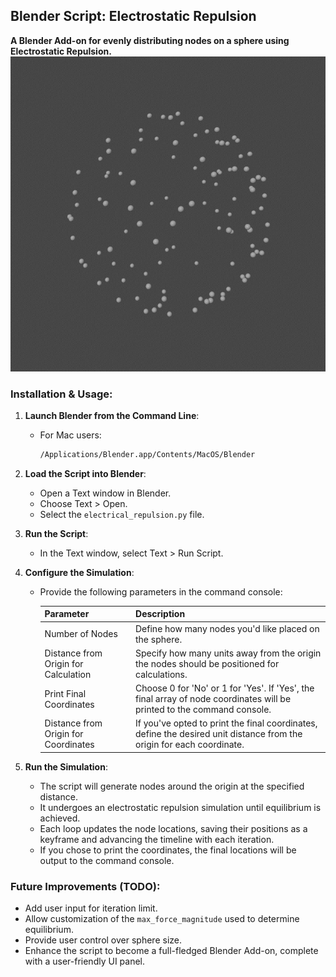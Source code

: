 
## Blender Script: Electrostatic Repulsion

**A Blender Add-on for evenly distributing nodes on a sphere using Electrostatic Repulsion.**
![demo](ep_sim.gif)
### Installation & Usage:

1. **Launch Blender from the Command Line**:
   - For Mac users:
     ```bash
     /Applications/Blender.app/Contents/MacOS/Blender
     ```

2. **Load the Script into Blender**:
   - Open a Text window in Blender.
   - Choose Text > Open.
   - Select the `electrical_repulsion.py` file.

3. **Run the Script**:
   - In the Text window, select Text > Run Script.

4. **Configure the Simulation**:
   - Provide the following parameters in the command console:

     | Parameter | Description |
     |-----------|-------------|
     | Number of Nodes | Define how many nodes you'd like placed on the sphere. |
     | Distance from Origin for Calculation | Specify how many units away from the origin the nodes should be positioned for calculations. |
     | Print Final Coordinates | Choose 0 for 'No' or 1 for 'Yes'. If 'Yes', the final array of node coordinates will be printed to the command console. |
     | Distance from Origin for Coordinates | If you've opted to print the final coordinates, define the desired unit distance from the origin for each coordinate. |

5. **Run the Simulation**:
   - The script will generate nodes around the origin at the specified distance.
   - It undergoes an electrostatic repulsion simulation until equilibrium is achieved.
   - Each loop updates the node locations, saving their positions as a keyframe and advancing the timeline with each iteration.
   - If you chose to print the coordinates, the final locations will be output to the command console.

### Future Improvements (TODO):
- Add user input for iteration limit.
- Allow customization of the `max_force_magnitude` used to determine equilibrium.
- Provide user control over sphere size.
- Enhance the script to become a full-fledged Blender Add-on, complete with a user-friendly UI panel.
